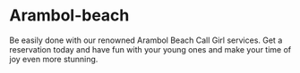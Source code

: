 # Arambol-beach
 Be easily done with our renowned Arambol Beach Call Girl services. Get a reservation today and have fun with your young ones and make your time of joy even more stunning.
